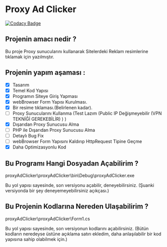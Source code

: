 # Proxy Ad Clicker

[![Codacy Badge](https://api.codacy.com/project/badge/Grade/64126cdecbda4ebbbf79270f23fd2eb2)](https://www.codacy.com/manual/Iamknownasfesal/proxyadclicker?utm_source=github.com&amp;utm_medium=referral&amp;utm_content=Iamknownasfesal/proxyadclicker&amp;utm_campaign=Badge_Grade)

## Projenin amacı nedir ?
Bu proje Proxy sunucularını kullanarak Sitelerdeki Reklam resimlerine tıklamak için yazılmıştır.

## Projenin yapım aşaması :

- [X] Tasarım
- [X] Temel Kod Yapısı
- [X] Programın Siteye Giriş Yapması
- [X] webBrowser Form Yapısı Kurulması.
- [X] Bir resime tıklaması.(Belirlenen kadar).
- [ ] Proxy Sunucularını Kullanma (Test Lazım (Public IP Değişmeyebilir (VPN TEKNİĞİ GEREKEBİLİR) ) )
- [X] Dışarıdan Proxy Sunucusu Alma
- [ ] PHP ile Dışarıdan Proxy Sunucusu Alma
- [ ] Detaylı Bug Fix
- [ ] webBrowser Form Yapısını Kaldırıp HttpRequest Tipine Geçme
- [X] Daha Optimizasyonlu Kod

## Bu Programı Hangi Dosyadan Açabilirim ?

proxyAdClicker\proxyAdClicker\bin\Debug\proxyAdClicker.exe
  
Bu yol yapısı sayesinde, son versiyonu açabilir, deneyebilirsiniz.
(Şuanki versiyonda bir şey deneyemeyebilirsiniz açıkçası.)

## Bu Projenin Kodlarına Nereden Ulaşabilirim ?

proxyAdClicker\proxyAdClicker\Form1.cs

Bu yol yapısı sayesinde, son versiyonun kodlarını açabilirsiniz.
(Bütün kodların neredeyse üstüne açıklama satırı ekledim, daha anlaşılabilir bir kod yapısına sahip olabilmek için.)
